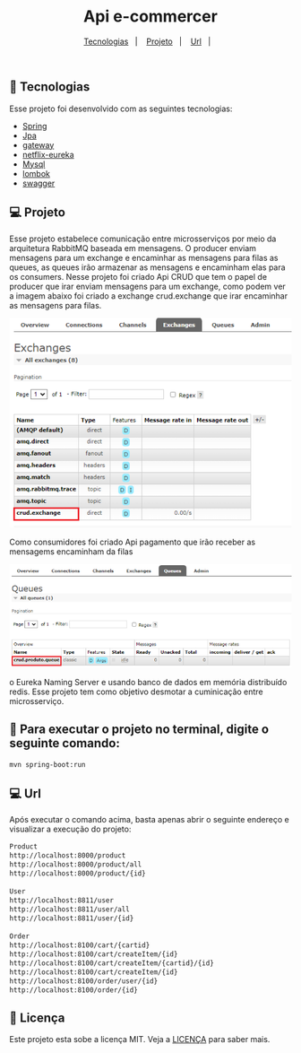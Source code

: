 <h1 align="center">
  Api e-commercer
</h1>


<p align="center">
  <a href="#-tecnologias">Tecnologias</a>&nbsp;&nbsp;&nbsp;|&nbsp;&nbsp;&nbsp;
  <a href="#-projeto">Projeto</a>&nbsp;&nbsp;&nbsp;|&nbsp;&nbsp;&nbsp;
  <a href="#-url">Url</a>&nbsp;&nbsp;&nbsp;|&nbsp;&nbsp;&nbsp;
</p>


<br>


## 🚀 Tecnologias

Esse projeto foi desenvolvido com as seguintes tecnologias:

- [Spring](https://spring.io/)
- [Jpa](https://spring.io/projects/spring-data-redis)
- [gateway](https://spring.io/projects/spring-cloud-gateway)
- [netflix-eureka](https://spring.io/projects/spring-cloud-sleuth)
- [Mysql](https://www.mysql.com/)
- [lombok](https://projectlombok.org/)
- [swagger](https://swagger.io/)


## 💻 Projeto
Esse projeto estabelece comunicação entre microsserviços por meio da arquitetura RabbitMQ baseada em mensagens. 
O producer enviam mensagens para um exchange e encaminhar as mensagens para filas as queues,
as queues irão armazenar as mensagens e encaminham elas para os consumers.
Nesse projeto foi criado Api CRUD que tem o papel de producer que irar enviam mensagens para um exchange,
como podem ver a imagem abaixo foi criado a exchange crud.exchange que irar encaminhar as mensagens para filas.

<img alt="Logo do projeto" src="/img/crud_exchange.png" />

Como consumidores foi criado Api pagamento que irão receber as mensagems encaminham da filas

<img alt="Logo do projeto" src="/img/queue.png" />

o Eureka Naming Server e usando banco de dados em memória distribuído redis. 
Esse projeto tem como objetivo desmotar a cuminicação entre microsserviço.




## :hammer: Para executar o projeto no terminal, digite o seguinte comando:

```shell script
mvn spring-boot:run 
```

## 💻 Url
Após executar o comando acima, basta apenas abrir o seguinte endereço e visualizar a execução do projeto:

```
Product
http://localhost:8000/product
http://localhost:8000/product/all
http://localhost:8000/product/{id}

User
http://localhost:8811/user
http://localhost:8811/user/all
http://localhost:8811/user/{id}

Order
http://localhost:8100/cart/{cartid}
http://localhost:8100/cart/createItem/{id}
http://localhost:8100/cart/createItem/{cartid}/{id}
http://localhost:8100/cart/createItem/{id}
http://localhost:8100/order/user/{id}
http://localhost:8100/order/{id}

```



## 📝 Licença

Este projeto esta sobe a licença MIT. Veja a [LICENÇA](https://opensource.org/licenses/MIT) para saber mais.


